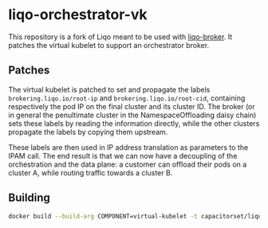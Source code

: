 # liqo-orchestrator-vk

This repository is a fork of Liqo meant to be used with [liqo-broker](https://github.com/CapacitorSet/liqo-broker). It patches the virtual kubelet to support an orchestrator broker.

## Patches

The virtual kubelet is patched to set and propagate the labels `brokering.liqo.io/root-ip` and `brokering.liqo.io/root-cid`, containing respectively the pod IP on the final cluster and its cluster ID. The broker (or in general the penultimate cluster in the NamespaceOffloading daisy chain) sets these labels by reading the information directly, while the other clusters propagate the labels by copying them upstream.

These labels are then used in IP address translation as parameters to the IPAM call. The end result is that we can now have a decoupling of the orchestration and the data plane: a customer can offload their pods on a cluster A, while routing traffic towards a cluster B.

## Building

```sh
docker build --build-arg COMPONENT=virtual-kubelet -t capacitorset/liqo-orchestrator-vk -f build/common/Dockerfile .
```
